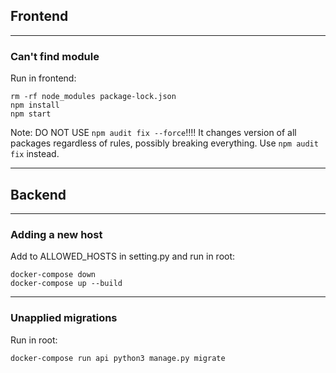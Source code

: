 ## Frontend

---

### Can't find module

Run in frontend:

```
rm -rf node_modules package-lock.json
npm install
npm start
```
Note: DO NOT USE `npm audit fix --force`!!!!
It changes version of all packages regardless of rules, possibly breaking everything. Use `npm audit fix` instead. 

--- 

## Backend

---

### Adding a new host

Add to ALLOWED_HOSTS in setting.py and run in root:

```
docker-compose down
docker-compose up --build
```

---

### Unapplied migrations

Run in root:

```
docker-compose run api python3 manage.py migrate
```